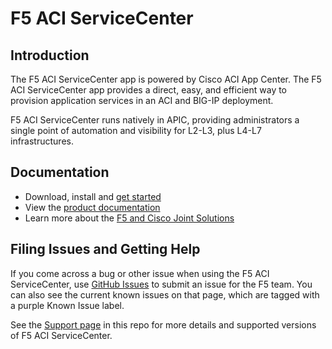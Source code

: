 # F5 ACI ServiceCenter

## Introduction
The F5 ACI ServiceCenter app is powered by Cisco ACI App Center. The F5 ACI ServiceCenter app provides a direct, easy, and efficient way to provision application services in an ACI and BIG-IP deployment.

F5 ACI ServiceCenter runs natively in APIC, providing administrators a single point of automation and visibility for L2-L3, plus L4-L7 infrastructures.

## Documentation
- Download, install and [get started](https://aciappcenter.cisco.com/all/f5-aci-servicecenter-4-1-1k-1-0-285.html)  
- View the [product documentation](https://clouddocs.f5.com/f5-aci-servicecenter/latest/)
- Learn more about the [F5 and Cisco Joint Solutions](https://f5.com/cisco) 

## Filing Issues and Getting Help
If you come across a bug or other issue when using the F5 ACI ServiceCenter, use [GitHub Issues](https://github.com/F5Networks/f5-aci-servicecenter/issues) to submit an issue for the F5 team.  You can also see the current known issues on that page, which are tagged with a purple Known Issue label.  

See the [Support page](https://github.com/F5Networks/f5-aci-servicecenter/blob/master/SUPPORT.md) in this repo for more details and supported versions of F5 ACI ServiceCenter.  
